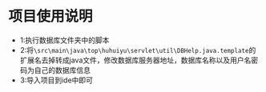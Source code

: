 # 项目使用说明

- 1:执行数据库文件夹中的脚本
- 2:将`\src\main\java\top\huhuiyu\servlet\util\DBHelp.java.template`的扩展名去掉转成java文件，修改数据库服务器地址，数据库名称以及用户名密码为自己的数据库信息
- 3:导入项目到ide中即可
